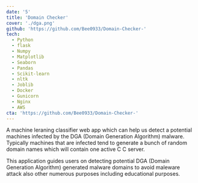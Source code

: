 ```yaml
---
date: '5'
title: 'Domain Checker'
cover: './dga.png'
github: 'https://github.com/Bee0933/Domain-Checker-'
tech:
  - Python
  - flask
  - Numpy
  - Matplotlib
  - Seaborn
  - Pandas
  - Scikit-learn
  - nltk
  - Joblib
  - Docker
  - Gunicorn
  - Nginx
  - AWS
cta: 'https://github.com/Bee0933/Domain-Checker-'
---
```


A machine leraning classifier web app which can help us detect a potential machines infected by the DGA (Domain Generation Algorithm) malware. Typically machines that are infected tend to generate a bunch of random domain names which will contain one active C C server.

This application guides users on detecting potential DGA (Domain Generation Algorithm) generated malware domains to avoid maleware attack also other numerous purposes including educational purposes.
